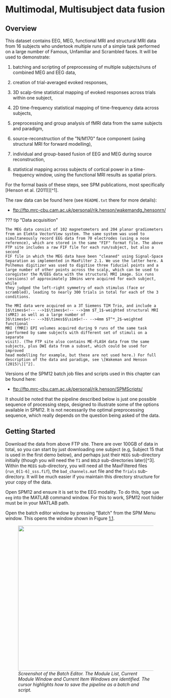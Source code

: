 # Multimodal, Multisubject data fusion 

## Overview

This dataset contains EEG, MEG, functional MRI and structural MRI data
from 16 subjects who undertook multiple runs of a simple task performed
on a large number of Famous, Unfamiliar and Scrambled faces. It will be
used to demonstrate:

1.  batching and scripting of preprocessing of multiple subjects/runs of
    combined MEG and EEG data,

2.  creation of trial-averaged evoked responses,

3.  3D scalp-time statistical mapping of evoked responses across trials
    within one subject,

4.  2D time-frequency statistical mapping of time-frequency data across
    subjects,

5.  preprocessing and group analysis of fMRI data from the same subjects
    and paradigm,

6.  source-reconstruction of the "N/M170" face component (using
    structural MRI for forward modelling),

7.  individual and group-based fusion of EEG and MEG during source
    reconstruction,

8.  statistical mapping across subjects of cortical power in a
    time-frequency window, using the functional MRI results as spatial
    priors.

For the formal basis of these steps, see SPM publications, most
specifically \[Henson et al. (2011)\][^1].

The raw data can be found here (see `README.txt` there for more
details):

- <ftp://ftp.mrc-cbu.cam.ac.uk/personal/rik.henson/wakemandg_hensonrn/>

??? tip "Data acquisition"

    The MEG data consist of 102 magnetometers and 204 planar gradiometers
    from an Elekta VectorView system. The same system was used to
    simultaneously record EEG data from 70 electrodes (using a nose
    reference), which are stored in the same "FIF" format file. The above
    FTP site includes a raw FIF file for each run/subject, but also a second
    FIF file in which the MEG data have been "cleaned" using Signal-Space
    Separation as implemented in MaxFilter 2.1. We use the latter here. A
    Polhemus digitizer was used to digitise three fiducial points and a
    large number of other points across the scalp, which can be used to
    coregister the M/EEG data with the structural MRI image. Six runs
    (sessions) of approximately 10mins were acquired for each subject, while
    they judged the left-right symmetry of each stimulus (face or
    scrambled), leading to nearly 300 trials in total for each of the 3
    conditions.

    The MRI data were acquired on a 3T Siemens TIM Trio, and include a
    1$\times$<!-- -->1$\times$<!-- -->1mm $T_1$-weighted structural MRI
    (sMRI) as well as a large number of
    3$\times$<!-- -->3$\times$$\sim$<!-- -->4mm $T^*_2$-weighted functional
    MRI (fMRI) EPI volumes acquired during 9 runs of the same task
    (performed by same subjects with different set of stimuli on a separate
    visit). (The FTP site also contains ME-FLASH data from the same
    subjects, plus DWI data from a subset, which could be used for improved
    head modelling for example, but these are not used here.) For full
    description of the data and paradigm, see \[Wakeman and Henson
    (2015)\][^2].

Versions of the SPM12 batch job files and scripts used in this chapter
can be found here:

- <ftp://ftp.mrc-cbu.cam.ac.uk/personal/rik.henson/SPMScripts/>

It should be noted that the pipeline described below is just one
possible sequence of processing steps, designed to illustrate some of
the options available in SPM12. It is not necessarily the optimal
preprocessing sequence, which really depends on the question being asked
of the data.

## Getting Started

Download the data from above FTP site. There are over 100GB of data in
total, so you can start by just downloading one subject (e.g, Subject 15
that is used in the first demo below), and perhaps just their `MEEG`
sub-directory initially (though you will need the `T1` and `BOLD`
sub-directories later)[^3]. Within the `MEEG` sub-directory, you will
need all the MaxFiltered files (`run_0[1-6]_sss.fif`), the
`bad_channels.mat` file and the `Trials` sub-directory. It will be much
easier if you maintain this directory structure for your copy of the
data.

Open SPM12 and ensure it is set to the EEG modality. To do this, type
`spm eeg` into the MATLAB command window. For this to work, SPM12 root
folder must be in your MATLAB path.

Open the batch editor window by pressing "Batch" from the SPM Menu
window. This opens the window shown in
Figure <a href="#multi:fig:1" data-reference-type="ref"
data-reference="multi:fig:1">1.1</a>.

<figure id="multi:fig:1">
<div class="center">
<img src="../../../assets/figures/manual/multi/figure1.png" style="width:120mm" />
</div>
<figcaption><em>Screenshot of the Batch Editor. The Module List, Current
Module Window and Current Item Windows are identified. The cursor
highlights how to save the pipeline as a batch and script. <span
id="multi:fig:1" label="multi:fig:1"></span></em></figcaption>
</figure>

